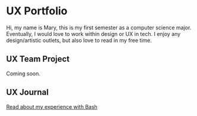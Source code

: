 # UX Portfolio

Hi, my name is Mary, this is my first semester as a computer science major. Eventually, I would love to work within design or UX in tech. I enjoy any design/artistic outlets, but also love to read in my free time.

## UX Team Project

Coming soon.

## UX Journal

[Read about my experience with Bash](j01/)

